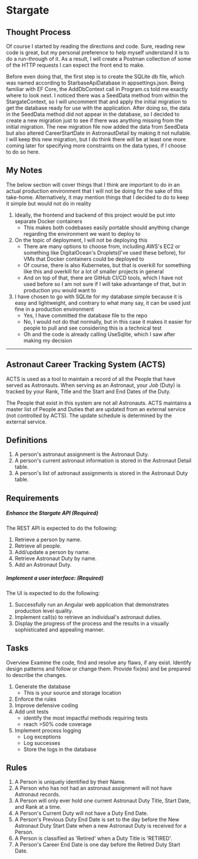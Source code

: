 ﻿<!--v003-->
# Stargate

## Thought Process

Of course I started by reading the directions and code. Sure, reading new code is great, but my personal preference to help myself understand it is to do a run-through of it. As a result, I will create a Postman collection of some of the HTTP requests I can expect the front end to make. 

Before even doing that, the first step is to create the SQLite db file, which was named according to StarbaseApiDatabase in appsettings.json. Being familiar with EF Core, the AddDbContext call in Program.cs told me exactly where to look next. I noticed there was a SeedData method from within the StargateContext, so I will uncomment that and apply the initial migration to get the database ready for use with the application. After doing so, the data in the SeedData method did not appear in the database, so I decided to create a new migration just to see if there was anything missing from the initial migration. The new migration file now added the data from SeedData but also altered CareerStartDate in AstronautDetail by making it not nullable. I will keep this new migration, but I do think there will be at least one more coming later for specifying more constraints on the data types, if I choose to do so here.

## My Notes

The below section will cover things that I think are important to do in an actual production environment that I will not be doing for the sake of this take-home.
Alternatively, it may mention things that I decided to do to keep it simple but would not do in reality

1. Ideally, the frontend and backend of this project would be put into separate Docker containers
    * This makes both codebases easily portable should anything change regarding the environment we want to deploy to
1. On the topic of deployment, I will not be deploying this
    * There are many options to choose from, including AWS's EC2 or something like DigitalOcean's Droplets(I've used these before), for VMs that Docker containers could be deployed to
    * Of course, there is also Kubernetes, but that is overkill for something like this and overkill for a lot of smaller projects in general
    * And on top of that, there are GitHub CI/CD tools, which I have not used before so I am not sure if I will take advantange of that, but in production you would want to
1. I have chosen to go with SQLite for my database simple because it is easy and lightweight, and contrary to what many say, it can be used just fine in a production environment
    * Yes, I have committed the database file to the repo
    * No, I would not do that normally, but in this case it makes it easier for people to pull and see considering this is a technical test
    * Oh and the code is already calling UseSqlite, which I saw after making my decision

***

## Astronaut Career Tracking System (ACTS)

ACTS is used as a tool to maintain a record of all the People that have served as Astronauts. When serving as an Astronaut, your *Job* (Duty) is tracked by your Rank, Title and the Start and End Dates of the Duty.

The People that exist in this system are not all Astronauts. ACTS maintains a master list of People and Duties that are updated from an external service (not controlled by ACTS). The update schedule is determined by the external service.

## Definitions

1. A person's astronaut assignment is the Astronaut Duty.
1. A person's current astronaut information is stored in the Astronaut Detail table.
1. A person's list of astronaut assignments is stored in the Astronaut Duty table.

## Requirements

##### Enhance the Stargate API (Required)

The REST API is expected to do the following:

1. Retrieve a person by name.
1. Retrieve all people.
1. Add/update a person by name.
1. Retrieve Astronaut Duty by name.
1. Add an Astronaut Duty.

##### Implement a user interface: (Required)

The UI is expected to do the following:

1. Successfully run an Angular web application that demonstrates production level quality.
1. Implement call(s) to retrieve an individual's astronaut duties.
1. Display the progress of the process and the results in a visually sophisticated and appealing manner.

## Tasks

Overview
Examine the code, find and resolve any flaws, if any exist. Identify design patterns and follow or change them. Provide fix(es) and be prepared to describe the changes.

1. Generate the database
   * This is your source and storage location
1. Enforce the rules
1. Improve defensive coding
1. Add unit tests
   * identify the most impactful methods requiring tests
   * reach >50% code coverage
1. Implement process logging
   * Log exceptions
   * Log successes
   * Store the logs in the database

## Rules

1. A Person is uniquely identified by their Name.
1. A Person who has not had an astronaut assignment will not have Astronaut records.
1. A Person will only ever hold one current Astronaut Duty Title, Start Date, and Rank at a time.
1. A Person's Current Duty will not have a Duty End Date.
1. A Person's Previous Duty End Date is set to the day before the New Astronaut Duty Start Date when a new Astronaut Duty is received for a Person.
1. A Person is classified as 'Retired' when a Duty Title is 'RETIRED'.
1. A Person's Career End Date is one day before the Retired Duty Start Date.